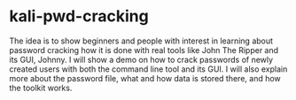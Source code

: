 # kali-pwd-cracking
The idea is to show beginners and people with interest in learning about password cracking how it is done with real tools like John The Ripper and its GUI, Johnny. I will show a demo on how to crack passwords of newly created users with both the command line tool and its GUI. I will also explain more about the password file, what and how data is stored there, and how the toolkit works.
